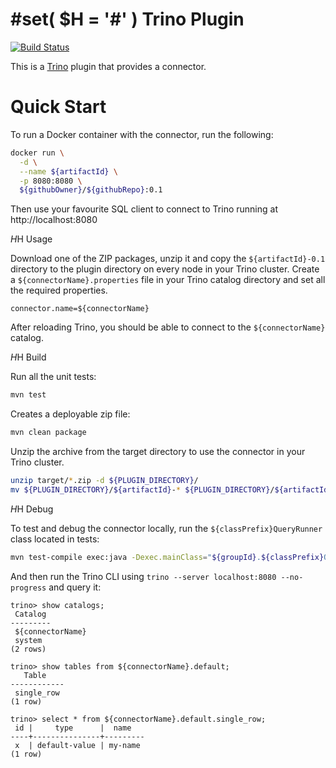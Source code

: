 #set( $H = '#' )
Trino Plugin
============

[![Build Status](https://github.com/${githubOwner}/${githubRepo}/actions/workflows/release.yaml/badge.svg)](https://github.com/${githubOwner}/${githubRepo}/actions/workflows/release.yaml)

This is a [Trino](http://trino.io/) plugin that provides a connector.

# Quick Start

To run a Docker container with the connector, run the following:
```bash
docker run \
  -d \
  --name ${artifactId} \
  -p 8080:8080 \
  ${githubOwner}/${githubRepo}:0.1
```

Then use your favourite SQL client to connect to Trino running at http://localhost:8080

$H$H Usage

Download one of the ZIP packages, unzip it and copy the `${artifactId}-0.1` directory to the plugin directory on every node in your Trino cluster.
Create a `${connectorName}.properties` file in your Trino catalog directory and set all the required properties.

```
connector.name=${connectorName}
```

After reloading Trino, you should be able to connect to the `${connectorName}` catalog.

$H$H Build

Run all the unit tests:
```bash
mvn test
```

Creates a deployable zip file:
```bash
mvn clean package
```

Unzip the archive from the target directory to use the connector in your Trino cluster.
```bash
unzip target/*.zip -d ${PLUGIN_DIRECTORY}/
mv ${PLUGIN_DIRECTORY}/${artifactId}-* ${PLUGIN_DIRECTORY}/${artifactId}
```

$H$H Debug

To test and debug the connector locally, run the `${classPrefix}QueryRunner` class located in tests:
```bash
mvn test-compile exec:java -Dexec.mainClass="${groupId}.${classPrefix}QueryRunner" -Dexec.classpathScope=test
```

And then run the Trino CLI using `trino --server localhost:8080 --no-progress` and query it:
```
trino> show catalogs;
 Catalog
---------
 ${connectorName}
 system
(2 rows)

trino> show tables from ${connectorName}.default;
   Table
------------
 single_row
(1 row)

trino> select * from ${connectorName}.default.single_row;
 id |     type      |  name
----+---------------+---------
 x  | default-value | my-name
(1 row)
```
